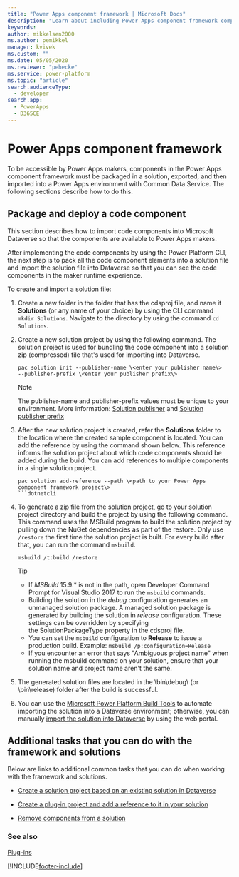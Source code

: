 ```yaml
---
title: "Power Apps component framework | Microsoft Docs"
description: "Learn about including Power Apps component framework components in solutions."
keywords: 
author: mikkelsen2000
ms.author: pemikkel
manager: kvivek
ms.custom: ""
ms.date: 05/05/2020
ms.reviewer: "pehecke"
ms.service: power-platform
ms.topic: "article"
search.audienceType: 
  - developer
search.app: 
  - PowerApps
  - D365CE
---
```


# Power Apps component framework

To be accessible by Power Apps makers, components in the Power Apps component framework must be packaged in a
solution, exported, and then imported into a Power Apps environment with Common
Data Service. The following sections describe how to do this.

## Package and deploy a code component

This section describes how to import code components into Microsoft Dataverse so
that the components are available to Power Apps makers.

After implementing the code components by using the Power Platform CLI, the next step
is to pack all the code component elements into a solution file and import the
solution file into Dataverse so that you can see the code components
in the maker runtime experience.

To create and import a solution file:

1.  Create a new folder in the folder that has the cdsproj file, and name it
    **Solutions** (or any name of your choice) by using the CLI command 
    `mkdir Solutions`. Navigate to the directory by using the command `cd Solutions`.

2.  Create a new solution project by using the following command. The solution
    project is used for bundling the code component into a solution zip
    (compressed) file that's used for importing into Dataverse.

    ```dotnetcli
    pac solution init --publisher-name \<enter your publisher name\>
    --publisher-prefix \<enter your publisher prefix\>
    ```

    > [!NOTE]
    > The publisher-name and publisher-prefix values must be unique
    > to your environment. More information: [Solution publisher](solution-concepts-alm.md#solution-publisher) and
    > [Solution publisher prefix](solution-concepts-alm.md#solution-publisher-prefix)

3.  After the new solution project is created, refer the **Solutions** folder to
    the location where the created sample component is located. You can add the
    reference by using the command shown below. This reference informs the solution
    project about which code components should be added during the build. You
    can add references to multiple components in a single solution project.

    ```dotnetcli
    pac solution add-reference --path \<path to your Power Apps component framework project\>
    ```dotnetcli

4.  To generate a zip file from the solution project, go to your solution
    project directory and build the project by using the following command. This
    command uses the MSBuild program to build the solution project by pulling down
    the NuGet dependencies as part of the restore. Only use `/restore` the
    first time the solution project is built. For every build after that,
    you can run the command `msbuild`.

    ```dotnetcli
    msbuild /t:build /restore
    ```

    > [!TIP]
    > - If *MSBuild* 15.9.\* is not in the path, open Developer Command Prompt for Visual Studio 2017 to run the `msbuild` commands.
    > - Building the solution in the *debug* configuration generates an unmanaged solution package. A managed solution package is generated by building the solution in *release* configuration. These settings can be overridden by specifying the SolutionPackageType property in the cdsproj file.
    > - You can set the `msbuild` configuration to **Release** to issue a production build.
        Example: `msbuild /p:configuration=Release`
    > - If you encounter an error that says "Ambiguous project name" when running the msbuild command on your solution, ensure that your solution name and project name aren't the same.

5.  The generated solution files are located in the \\bin\\debug\\ (or
    \\bin\\release) folder after the build is successful.

6.  You can use the [Microsoft Power Platform Build Tools](https://marketplace.visualstudio.com/items?itemName=microsoft-IsvExpTools.PowerApps-BuildTools)
    to automate importing the solution into a Dataverse environment;
    otherwise, you can manually [import the solution into Dataverse](/powerapps/maker/common-data-service/import-update-export-solutions.md) by using
    the web portal.

## Additional tasks that you can do with the framework and solutions

Below are links to additional common tasks that you can do when working with
the framework and solutions.

- [Create a solution project based on an existing solution in Dataverse](/powerapps/developer/component-framework/import-custom-controls#create-a-solution-project-based-on-an-existing-solution-in-common-data-service)

- [Create a plug-in project and add a reference to it in your solution](/powerapps/developer/component-framework/import-custom-controls#create-a-plug-in-project-and-add-a-reference-to-it-in-your-solution)

- [Remove components from a solution](/powerapps/developer/component-framework/import-custom-controls#remove-components-from-a-solution)

### See also

[Plug-ins](plugin-component.md)


[!INCLUDE[footer-include](../includes/footer-banner.md)]